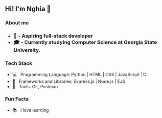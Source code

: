 <h2> Hi! I'm Nghia 👋 </h2>

<h3> About me <h3>

- 🌱 - Aspiring full-stack developer
- 🎓 - Currently studying Computer Science at Georgia State University.

<h3> Tech Stack </h3>

- 💻 &nbsp; Programming Language: Python | HTML | CSS | JavaScript | C
- 💾 &nbsp; Frameworks and Libraries: Express.js | Node.js | EJS
- 🔧 &nbsp; Tools: Git, Postman

<h3> Fun Facts </h3>

- 📚 &nbsp; I love learning 
